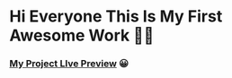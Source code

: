 # Hi Everyone This Is My First Awesome Work 👩‍💻

### [My Project LIve Preview](https://mahedi066.github.io/my-design) 😀
